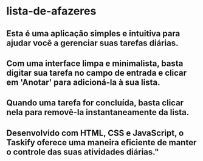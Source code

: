 # lista-de-afazeres

## Esta é uma aplicação simples e intuitiva para ajudar você a gerenciar suas tarefas diárias. 

## Com uma interface limpa e minimalista, basta digitar sua tarefa no campo de entrada e clicar em 'Anotar' para adicioná-la à sua lista. 

## Quando uma tarefa for concluída, basta clicar nela para removê-la instantaneamente da lista. 

## Desenvolvido com HTML, CSS e JavaScript, o Taskify oferece uma maneira eficiente de manter o controle das suas atividades diárias."
